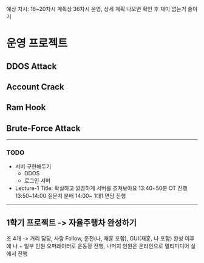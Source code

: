예상 차시: 18~20차시
계획상 36차시 운영, 상세 계획 나오면 확인 후 재미 없는거 줄이기
# 운영 프로젝트
## DDOS Attack

## Account Crack
## Ram Hook
## Brute-Force Attack

---
### TODO
- 서버 구현해두기
	- DDOS
	- 로그인 서버
 - Lecture-1 Title: 확실하고 깔끔하게 서버를 조져보아요
13:40~50분 OT 진행
13:50~14:00 질문지 분배
14:00~ 1대1 면담 진행


***

## 1학기 프로젝트 -> 자율주행차 완성하기
조 4개 -> 거리 담당, 사람 Follow, 운전(나, 재훈 포함), GUI(재훈, 나 포함)
완성 이후에 나 + 일부 인원 오퍼레이터로 운동장 진행, 나머지 인원은 온라인으로 멀티미디어 실에서 진행
